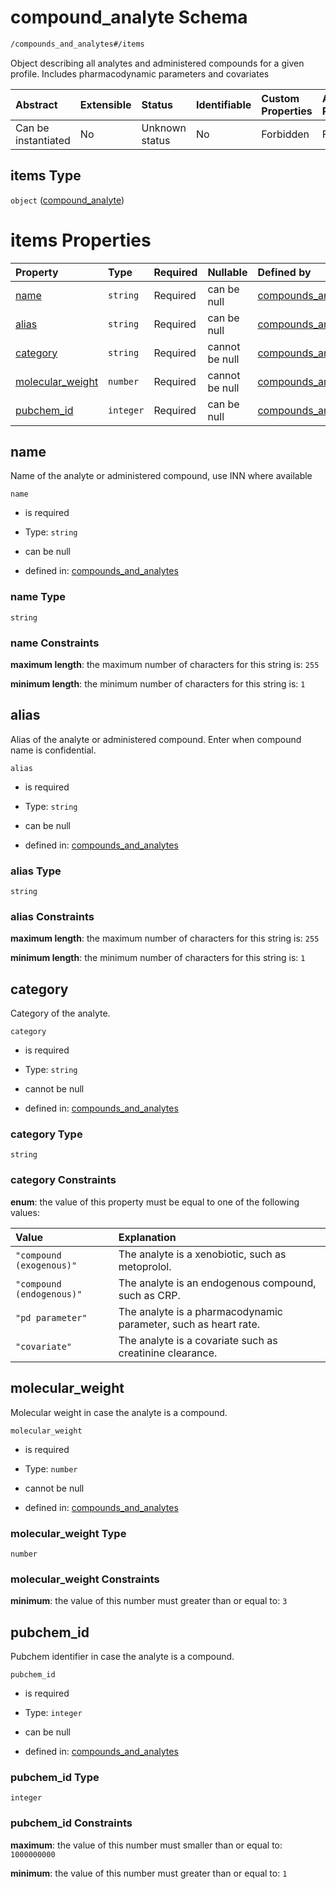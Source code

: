 # compound\_analyte Schema

```txt
/compounds_and_analytes#/items
```

Object describing all analytes and administered compounds for a given profile. Includes pharmacodynamic parameters and covariates

| Abstract            | Extensible | Status         | Identifiable | Custom Properties | Additional Properties | Access Restrictions | Defined In                                                                                                    |
| :------------------ | :--------- | :------------- | :----------- | :---------------- | :-------------------- | :------------------ | :------------------------------------------------------------------------------------------------------------ |
| Can be instantiated | No         | Unknown status | No           | Forbidden         | Forbidden             | none                | [compounds\_and\_analytes.schema.json\*](../../out/compounds_and_analytes.schema.json "open original schema") |

## items Type

`object` ([compound\_analyte](compounds_and_analytes-compound_analyte.md))

# items Properties

| Property                               | Type      | Required | Nullable       | Defined by                                                                                                                                                      |
| :------------------------------------- | :-------- | :------- | :------------- | :-------------------------------------------------------------------------------------------------------------------------------------------------------------- |
| [name](#name)                          | `string`  | Required | can be null    | [compounds\_and\_analytes](compounds_and_analytes-compound_analyte-properties-name.md "/compounds_and_analytes#/items/properties/name")                         |
| [alias](#alias)                        | `string`  | Required | can be null    | [compounds\_and\_analytes](compounds_and_analytes-compound_analyte-properties-alias.md "/compounds_and_analytes#/items/properties/alias")                       |
| [category](#category)                  | `string`  | Required | cannot be null | [compounds\_and\_analytes](compounds_and_analytes-compound_analyte-properties-category.md "/compounds_and_analytes#/items/properties/category")                 |
| [molecular\_weight](#molecular_weight) | `number`  | Required | cannot be null | [compounds\_and\_analytes](compounds_and_analytes-compound_analyte-properties-molecular_weight.md "/compounds_and_analytes#/items/properties/molecular_weight") |
| [pubchem\_id](#pubchem_id)             | `integer` | Required | can be null    | [compounds\_and\_analytes](compounds_and_analytes-compound_analyte-properties-pubchem_id.md "/compounds_and_analytes#/items/properties/pubchem_id")             |

## name

Name of the analyte or administered compound, use INN where available

`name`

*   is required

*   Type: `string`

*   can be null

*   defined in: [compounds\_and\_analytes](compounds_and_analytes-compound_analyte-properties-name.md "/compounds_and_analytes#/items/properties/name")

### name Type

`string`

### name Constraints

**maximum length**: the maximum number of characters for this string is: `255`

**minimum length**: the minimum number of characters for this string is: `1`

## alias

Alias of the analyte or administered compound. Enter when compound name is confidential.

`alias`

*   is required

*   Type: `string`

*   can be null

*   defined in: [compounds\_and\_analytes](compounds_and_analytes-compound_analyte-properties-alias.md "/compounds_and_analytes#/items/properties/alias")

### alias Type

`string`

### alias Constraints

**maximum length**: the maximum number of characters for this string is: `255`

**minimum length**: the minimum number of characters for this string is: `1`

## category

Category of the analyte.

`category`

*   is required

*   Type: `string`

*   cannot be null

*   defined in: [compounds\_and\_analytes](compounds_and_analytes-compound_analyte-properties-category.md "/compounds_and_analytes#/items/properties/category")

### category Type

`string`

### category Constraints

**enum**: the value of this property must be equal to one of the following values:

| Value                     | Explanation                                                     |
| :------------------------ | :-------------------------------------------------------------- |
| `"compound (exogenous)"`  | The analyte is a xenobiotic, such as metoprolol.                |
| `"compound (endogenous)"` | The analyte is an endogenous compound, such as CRP.             |
| `"pd parameter"`          | The analyte is a pharmacodynamic parameter, such as heart rate. |
| `"covariate"`             | The analyte is a covariate such as creatinine clearance.        |

## molecular\_weight

Molecular weight in case the analyte is a compound.

`molecular_weight`

*   is required

*   Type: `number`

*   cannot be null

*   defined in: [compounds\_and\_analytes](compounds_and_analytes-compound_analyte-properties-molecular_weight.md "/compounds_and_analytes#/items/properties/molecular_weight")

### molecular\_weight Type

`number`

### molecular\_weight Constraints

**minimum**: the value of this number must greater than or equal to: `3`

## pubchem\_id

Pubchem identifier in case the analyte is a compound.

`pubchem_id`

*   is required

*   Type: `integer`

*   can be null

*   defined in: [compounds\_and\_analytes](compounds_and_analytes-compound_analyte-properties-pubchem_id.md "/compounds_and_analytes#/items/properties/pubchem_id")

### pubchem\_id Type

`integer`

### pubchem\_id Constraints

**maximum**: the value of this number must smaller than or equal to: `1000000000`

**minimum**: the value of this number must greater than or equal to: `1`
